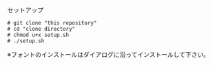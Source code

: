 セットアップ
```
# git clone "this repository"
# cd "clone directory"
# chmod u+x setup.sh
# ./setup.sh
```
※フォントのインストールはダイアログに沿ってインストールして下さい。
